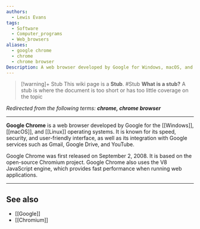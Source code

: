 ```yaml
---
authors:
  - Lewis Evans
tags:
  - Software
  - Computer_programs
  - Web_browsers
aliases: 
  - google chrome
  - chrome
  - chrome browser
Description: A web browser developed by Google for Windows, macOS, and Linux operating systems.
---
```

> [!warning]+ Stub
> This wiki page is a **Stub**.
> #Stub 
> **What is a stub?**
> A stub is where the document is too short or has too little coverage on the topic
 
*Redirected from the following terms: <strong>chrome, chrome browser</strong>*
<hr>

**Google Chrome** is a web browser developed by Google for the [[Windows]], [[macOS]], and [[Linux]] operating systems. It is known for its speed, security, and user-friendly interface, as well as its integration with Google services such as Gmail, Google Drive, and YouTube.

Google Chrome was first released on September 2, 2008. It is based on the open-source Chromium project. Google Chrome also uses the V8 JavaScript engine, which provides fast performance when running web applications.

---
## See also 
- [[Google]]
- [[Chromium]]